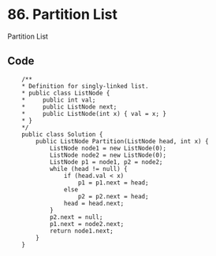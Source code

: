 # 86. Partition List
Partition List


## Code
        /**
        * Definition for singly-linked list.
        * public class ListNode {
        *     public int val;
        *     public ListNode next;
        *     public ListNode(int x) { val = x; }
        * }
        */
        public class Solution {
            public ListNode Partition(ListNode head, int x) {
                ListNode node1 = new ListNode(0);
                ListNode node2 = new ListNode(0);
                ListNode p1 = node1, p2 = node2;
                while (head != null) {
                    if (head.val < x)
                        p1 = p1.next = head;
                    else
                        p2 = p2.next = head;
                    head = head.next;
                }
                p2.next = null;
                p1.next = node2.next;
                return node1.next;
            }
        }